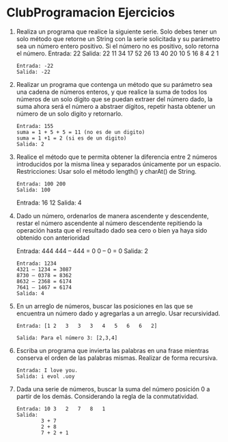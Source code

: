 # ClubProgramacion Ejercicios

1.	Realiza un programa que realice la siguiente serie. Solo debes tener un solo método que retorne un String con la serie solicitada y su parámetro sea un número entero positivo. Si
el número no es positivo, solo retorna el número.
        Entrada: 22
        Salida: 22 11 34 17 52 26 13 40 20 10 5 16 8 4 2 1

        Entrada: -22
        Salida: -22 

2.	Realizar un programa que contenga un método que su parámetro sea una cadena de números enteros, y que realice la suma de todos los números de un solo dígito que se puedan extraer del número dado, la suma ahora será el número a abstraer dígitos, repetir hasta obtener un número de un solo digito y retornarlo.
  
        Entrada: 155
        suma = 1 + 5 + 5 = 11 (no es de un digito)
        suma = 1 +1 = 2 (si es de un digito)
        Salida: 2

3.	Realice el método que te permita obtener la diferencia entre 2 números introducidos por la misma línea y separados únicamente por un espacio. Restricciones: Usar solo el método length() y charAt() de String.

        Entrada: 100 200
        Salida: 100

	Entrada: 16 12
	Salida: 4

4.	Dado un número, ordenarlos de manera ascendente y descendente, restar el número ascendente al número descendente repitiendo la operación hasta que el resultado dado sea cero o bien ya haya sido obtenido con anterioridad
        
	Entrada: 444
        444 – 444 = 0
        0 – 0 = 0
        Salida: 2

        Entrada: 1234
        4321 – 1234 = 3087
        8730 – 0378 = 8362
        8632 – 2368 = 6174
        7641 – 1467 = 6174  
        Salida: 4

5.	En un arreglo de números, buscar las posiciones en las que se encuentra un número dado y agregarlas a un arreglo. Usar recursividad. 

        Entrada: [1	2	3	3	3	4	5	6	6	2]
        
        Salida: Para el número 3: [2,3,4]

6.	Escriba un programa que invierta las palabras en una frase mientras conserva el orden de las palabras mismas. Realizar de forma recursiva.

        Entrada: I love you.
        Salida: i evol .uoy

7.	Dada una serie de números, buscar la suma del número posición 0 a partir de los demás. Considerando la regla de la conmutatividad.
        
        Entrada: 10	3	2	7	8	1
        Salida:
                3 + 7
                2 + 8
                7 + 2 + 1
